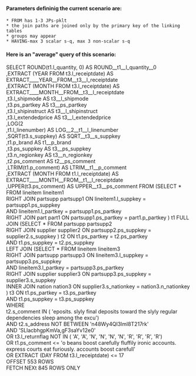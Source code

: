
#### Parameters defininig the current scenario are:
    * FROM has 1-3 JPs-pklt
    * the join paths are joined only by the primary key of the linking tables
    * groups may appear
    * HAVING-max 3 scalar s-q, max 3 non-scalar s-q

#### Here is an "average" query of this scenario:<br>



 SELECT
     ROUND(t1.l_quantity, 0) AS ROUND__t1__l_quantity__0<br>    ,EXTRACT (YEAR FROM t3.l_receiptdate) AS EXTRACT____YEAR__FROM__t3__l_receiptdate<br>    ,EXTRACT (MONTH FROM t3.l_receiptdate) AS EXTRACT____MONTH__FROM__t3__l_receiptdate<br>    ,t3.l_shipmode AS t3__l_shipmode<br>    ,t3.ps_partkey AS t3__ps_partkey<br>    ,t3.l_shipinstruct AS t3__l_shipinstruct<br>    ,t3.l_extendedprice AS t3__l_extendedprice<br>    ,LOG(2<br>    ,t1.l_linenumber) AS LOG__2__t1__l_linenumber<br>    ,SQRT(t3.s_suppkey) AS SQRT__t3__s_suppkey<br>    ,t1.p_brand AS t1__p_brand<br>    ,t3.ps_suppkey AS t3__ps_suppkey<br>    ,t3.n_regionkey AS t3__n_regionkey<br>    ,t2.ps_comment AS t2__ps_comment<br>    ,LTRIM(t1.p_comment) AS LTRIM__t1__p_comment<br>    ,EXTRACT (MONTH FROM t1.l_receiptdate) AS EXTRACT____MONTH__FROM__t1__l_receiptdate<br>    ,UPPER(t3.ps_comment) AS UPPER__t3__ps_comment FROM (SELECT * FROM  lineitem lineitem1 <br>    RIGHT JOIN partsupp partsupp1 ON lineitem1.l_suppkey = partsupp1.ps_suppkey<br>    AND lineitem1.l_partkey = partsupp1.ps_partkey <br>    RIGHT JOIN part part1 ON partsupp1.ps_partkey = part1.p_partkey ) t1 FULL JOIN (SELECT * FROM  partsupp partsupp2 <br>    RIGHT JOIN supplier supplier2 ON partsupp2.ps_suppkey = supplier2.s_suppkey ) t2 ON t1.ps_partkey = t2.ps_partkey<br>    AND t1.ps_suppkey = t2.ps_suppkey  <br>    LEFT JOIN (SELECT * FROM  lineitem lineitem3 <br>    RIGHT JOIN partsupp partsupp3 ON lineitem3.l_suppkey = partsupp3.ps_suppkey<br>    AND lineitem3.l_partkey = partsupp3.ps_partkey <br>    RIGHT JOIN supplier supplier3 ON partsupp3.ps_suppkey = supplier3.s_suppkey <br>    INNER JOIN nation nation3 ON supplier3.s_nationkey = nation3.n_nationkey ) t3 ON t1.ps_partkey = t3.ps_partkey<br>    AND t1.ps_suppkey = t3.ps_suppkey  <br>WHERE<br>     t2.s_comment IN  ( 'eposits. slyly final deposits toward the slyly regular dependencies sleep among the excu')  <br>    AND t2.s_address NOT BETWEEN  'n48Wy4QI3lml8T217rk'<br>    AND 'SLlacbhgpKmVa,gF3saYv12e0' <br>    OR t3.l_returnflag NOT IN  ( 'A', 'A', 'N', 'N', 'N', 'N', 'R', 'R', 'R', 'R')  <br>    OR t1.ps_comment <=  'o beans boost carefully fluffily ironic accounts. express courts eat furiously. accounts boost carefull' <br>    OR EXTRACT (DAY FROM t3.l_receiptdate)  <=  17 <br>OFFSET 553 ROWS <br>FETCH NEXt 845 ROWS ONLY

